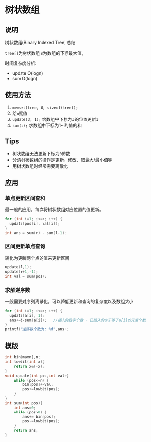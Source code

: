 # 树状数组

## 说明
树状数组(Binary Indexed Tree) 总结

`tree[]`为树状数组
`n`为数组的下标最大值，

时间复杂度分析: 

* update O(logn)
* sum O(logn)

## 使用方法
1. `memset(tree, 0, sizeof(tree));`
2. 给`n`赋值
3. `update(3, 1);` 给数组中下标为3的位置更新`1`
4. `sum(i);` 求数组中下标为1~i的值的和

## Tips
* 树状数组无法更新下标为`0`的数
* 分清树状数组的操作是更新、修改、取最大/最小值等
* 用树状数组时经常需要离散化

## 应用
### 单点更新区间查和
最一般的应用，每次将树状数组对应位置的值更新。

```C++
for (int i=1; i<=n; i++) {
  update(pos[i], val[i]);
}
int ans = sum(r) - sum(l-1);
```


### 区间更新单点查询
转化为更新两个点的值来更新区间

```C++
update(l,1);
update(r+1,-1);
int val = sum(pos);
```

### 求解逆序数
一般需要对序列离散化，可以降低更新和查询的复杂度以及数组大小

```C++
for (int i=1; i<=n; i++) {
  update(a[i], 1);
  ans+=i-sum(a[i]);   //插入的数字个数 - 已插入的小于等于a[i]的元素个数
}
printf("逆序数个数为: %d",ans);
```



## 模版
```C++
int bin[maxn],n;
int lowbit(int x){
    return x&(-x);
}
void update(int pos,int val){
    while (pos<=n) {
        bin[pos]+=val;
        pos+=lowbit(pos);
    }
}
int sum(int pos){
    int ans=0;
    while (pos>0) {
        ans+= bin[pos];
        pos-=lowbit(pos);
    }
    return ans;
}
```
